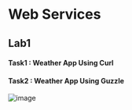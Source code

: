 # Web Services
## Lab1
#### Task1 : Weather App Using Curl
#### Task2 : Weather App Using Guzzle
![image](https://user-images.githubusercontent.com/81237428/224495225-e653f998-f1bd-472c-acc3-962372efd124.png)



